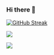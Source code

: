 ### Hi there 👋

[![GitHub Streak](https://github-readme-streak-stats.herokuapp.com?user=mHalo&border_radius=5.6&locale=zh_Hans&count_private=true&card_width=840)](https://git.io/streak-stats)

![](https://github-readme-stats.vercel.app/api/top-langs/?username=mHalo&layout=compact&count_private=true&card_width=840)

![](https://github-readme-stats.vercel.app/api?username=mHalo&show_icons=true&count_private=true&card_width=840)

<!--

&theme=dark
**mHalo/mHalo** is a ✨ _special_ ✨ repository because its `README.md` (this file) appears on your GitHub profile.

Here are some ideas to get you started:

- 🔭 I’m currently working on ...
- 🌱 I’m currently learning ...
- 👯 I’m looking to collaborate on ...
- 🤔 I’m looking for help with ...
- 💬 Ask me about ...
- 📫 How to reach me: ...
- 😄 Pronouns: ...
- ⚡ Fun fact: ...
-->
